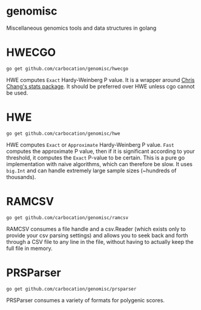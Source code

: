 # genomisc
Miscellaneous genomics tools and data structures in golang

# HWECGO
`go get github.com/carbocation/genomisc/hwecgo`

HWE computes `Exact` Hardy-Weinberg P value. It is a wrapper around [Chris
Chang's stats package](https://github.com/chrchang/stats). It should be
preferred over HWE unless cgo cannot be used.

# HWE
`go get github.com/carbocation/genomisc/hwe`

HWE computes `Exact` or `Approximate` Hardy-Weinberg P value. `Fast` computes
the approximate P value, then if it is significant according to your threshold,
it computes the `Exact` P-value to be certain. This is a pure go implementation
with naive algorithms, which can therefore be slow. It uses `big.Int` and can
handle extremely large sample sizes (~hundreds of thousands).

# RAMCSV
`go get github.com/carbocation/genomisc/ramcsv`

RAMCSV consumes a file handle and a csv.Reader (which exists only to provide
your csv parsing settings) and allows you to seek back and forth through a CSV
file to any line in the file, without having to actually keep the full file in
memory.

# PRSParser
`go get github.com/carbocation/genomisc/prsparser`

PRSParser consumes a variety of formats for polygenic scores.